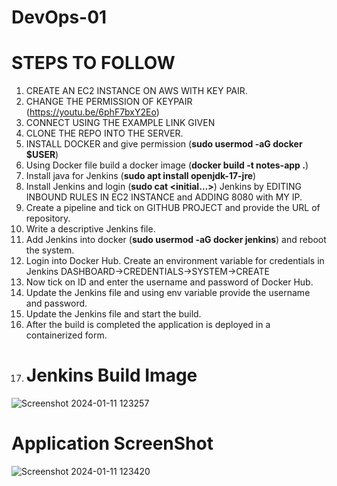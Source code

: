 # DevOps-01
# STEPS TO FOLLOW
1.	CREATE AN EC2 INSTANCE ON AWS WITH KEY PAIR.
2.	CHANGE THE PERMISSION OF KEYPAIR (https://youtu.be/6phF7bxY2Eo)
3.	CONNECT USING THE EXAMPLE LINK GIVEN
4.	CLONE THE REPO INTO THE SERVER.
5.	INSTALL DOCKER and give permission (**sudo usermod -aG docker $USER**)
6.	Using Docker file build a docker image (**docker build -t notes-app .**)
7.	Install java for Jenkins (**sudo apt install openjdk-17-jre**)
8.	Install Jenkins and login (**sudo cat <initial…>**) Jenkins by EDITING INBOUND RULES IN EC2 INSTANCE and ADDING 8080 with MY IP.
9.	Create a pipeline and tick on GITHUB PROJECT and provide the URL of repository.
10.	Write a descriptive Jenkins file.
11.	Add Jenkins into docker (**sudo usermod -aG docker jenkins**) and reboot the system.
12.	Login into Docker Hub. Create an environment variable for credentials in Jenkins DASHBOARD->CREDENTIALS->SYSTEM->CREATE
13.	Now tick on ID and enter the username and password of Docker Hub.
14.	Update the Jenkins file and using env variable provide the username and password. 
15.	Update the Jenkins file and start the build.
16.	After the build is completed the application is deployed in a containerized form.
17.	# Jenkins Build Image
![Screenshot 2024-01-11 123257](https://github.com/Pulkit1903/DevOps-01/assets/97504521/8374803c-a598-403d-a841-d30686289113)

# Application ScreenShot
![Screenshot 2024-01-11 123420](https://github.com/Pulkit1903/DevOps-01/assets/97504521/7ab9e629-9834-4137-8bc4-e772041f6449)

